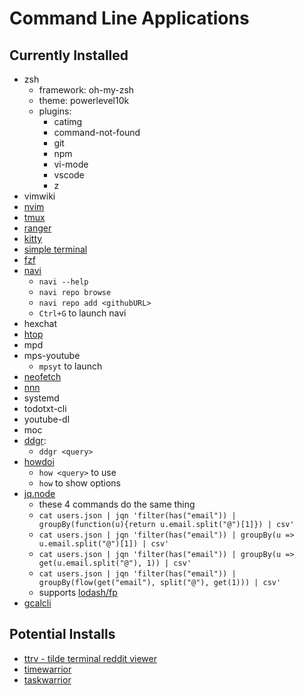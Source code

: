 # Command Line Applications

## Currently Installed

- zsh
  - framework: oh-my-zsh
  - theme: powerlevel10k
  - plugins:
    - catimg
    - command-not-found
    - git
    - npm
    - vi-mode
    - vscode
    - z
- vimwiki
- [nvim](https://neovim.io/)
- [tmux](https://github.com/tmux/tmux/wiki)
- [ranger](https://ranger.github.io/)
- [kitty](https://sw.kovidgoyal.net/kitty/#quickstart)
- [simple terminal](https://st.suckless.org/)
- [fzf](https://github.com/junegunn/fzf)
- [navi](https://github.com/denisidoro/navi)
  - `navi --help`
  - `navi repo browse`
  - `navi repo add <githubURL>`
  - `Ctrl+G` to launch navi
- hexchat
- [htop](https://hisham.hm/htop/)
- mpd
- mps-youtube
  - `mpsyt` to launch
- [neofetch](https://github.com/dylanaraps/neofetch)
- [nnn](https://github.com/jarun/nnn)
- systemd
- todotxt-cli
- youtube-dl
- moc
- [ddgr](https://github.com/jarun/ddgr):
  - `ddgr <query>`
- [howdoi](https://github.com/gleitz/howdoi)
  - `how <query>` to use
  - `how` to show options
- [jq.node](https://github.com/FGRibreau/jq.node)
  - these 4 commands do the same thing
  - `cat users.json | jqn 'filter(has("email")) | groupBy(function(u){return u.email.split("@")[1]}) | csv'`
  - `cat users.json | jqn 'filter(has("email")) | groupBy(u => u.email.split("@")[1]) | csv'`
  - `cat users.json | jqn 'filter(has("email")) | groupBy(u => get(u.email.split("@"), 1)) | csv'`
  - `cat users.json | jqn 'filter(has("email")) | groupBy(flow(get("email"), split("@"), get(1))) | csv'`
  - supports [lodash/fp](https://github.com/lodash/lodash/wiki/FP-Guide)
- [gcalcli](https://github.com/insanum/gcalcli)

## Potential Installs

- [ttrv - tilde terminal reddit viewer](https://github.com/tildeclub/ttrv)
- [timewarrior](https://timewarrior.net/)
- [taskwarrior](https://taskwarrior.org/)
